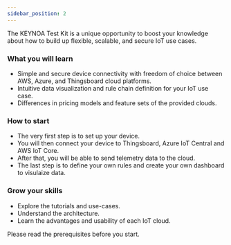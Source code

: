 ```yaml
---
sidebar_position: 2
---
```

The KEYNOA Test Kit is a unique opportunity to boost your knowledge about how to build up flexible, scalable, and secure IoT use cases.

### What you will learn
- Simple and secure device connectivity with freedom of choice between AWS, Azure, and Thingsboard cloud platforms.
- Intuitive data visualization and rule chain definition for your IoT use case.
- Differences in pricing models and feature sets of the provided clouds.

### How to start
- The very first step is to set up your device.
- You will then connect your device to Thingsboard, Azure IoT Central and AWS IoT Core.
- After that, you will be able to send telemetry data to the cloud.
- The last step is to define your own rules and create your own dashboard to visulaize data.

### Grow your skills
- Explore the tutorials and use-cases.
- Understand the architecture.
- Learn the advantages and usability of each IoT cloud.

Please read the prerequisites before you start.